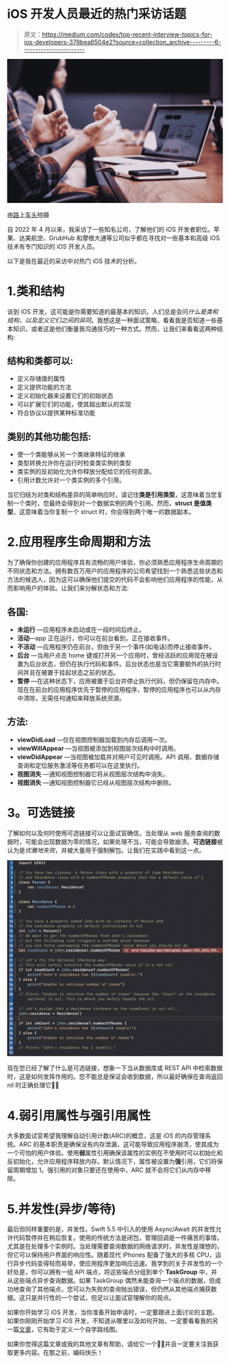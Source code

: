 # iOS 开发人员最近的热门采访话题

> 原文：<https://medium.com/codex/top-recent-interview-topics-for-ios-developers-378bea6504e2?source=collection_archive---------6----------------------->

![](img/c30e0fbfb13f26d0ab05a14b65eff06b.png)

由[路](https://unsplash.com?utm_source=medium&utm_medium=referral)上[车头](https://unsplash.com/@headwayio?utm_source=medium&utm_medium=referral)拍摄

自 2022 年 4 月以来，我采访了一些知名公司，了解他们的 iOS 开发者职位。苹果、达美航空、GrubHub 和摩根大通等公司似乎都在寻找对一些基本和高级 iOS 技术有专门知识的 iOS 开发人员。

以下是我在最近的采访中对热门 iOS 技术的分析。

# 1.类和结构

谈到 iOS 开发，这可能是你需要知道的最基本的知识。人们总是会问*什么是类和结构，以及定义它们之间的异同*。我想这是一种面试策略，看看我是否知道一些基本知识，或者这是他们衡量我沟通技巧的一种方式。然而，让我们来看看这两种结构:

## 结构和类都可以:

*   定义存储值的属性
*   定义提供功能的方法
*   定义初始化器来设置它们的初始状态
*   可以扩展它们的功能，使其超出默认的实现
*   符合协议以提供某种标准功能

## 类别的其他功能包括:

*   使一个类能够从另一个类继承特征的继承
*   类型转换允许你在运行时检查类实例的类型
*   类实例的反初始化允许你释放分配给它的任何资源。
*   引用计数允许对一个类实例的多个引用。

当它归结为对类和结构差异的简单响应时，请记住**类是引用类型**，这意味着当您复制一个类时，您最终会得到对一个数据实例的两个引用。然而，**struct 是值类型**，这意味着当你复制一个 struct 时，你会得到两个唯一的数据副本。

# 2.应用程序生命周期和方法

为了确保你创建的应用程序具有流畅的用户体验，你必须熟悉应用程序生命周期的不同状态和方法。拥有数百万用户的应用程序的公司希望找到一个熟悉这些状态和方法的候选人，因为这可以确保他们提交的代码不会影响他们应用程序的性能，从而影响用户的体验。让我们来分解状态和方法:

## 各国:

*   **未运行** —应用程序未启动或在一段时间后终止。
*   **活动**—app 正在运行，你可以在前台看到，正在接收事件。
*   **不活动** —应用程序仍在前台，但由于另一个事件(如电话)而停止接收事件。
*   **后台** —当用户点击 home 键或打开另一个应用时，曾经活跃的应用现在被设置为后台状态，但仍在执行代码和事件。后台状态也是当它需要额外的执行时间并且在被置于挂起状态之前的状态。
*   **暂停** —在这种状态下，应用被置于后台并停止执行代码，但仍保留在内存中。现在在前台的应用程序优先于暂停的应用程序，暂停的应用程序也可以从内存中清除，无需任何通知来释放系统资源。

## 方法:

*   **viewDidLoad** —仅在视图控制器加载到内存后调用一次。
*   **viewWillAppear** —当视图被添加到视图层次结构中时调用。
*   **viewDidAppear** —当视图被加载并对用户可见时调用。API 调用、数据存储查询和定位服务激活等任务都可以在这里执行。
*   **视图消失** —通知视图控制器它将从视图层次结构中消失。
*   **视图消失** —通知视图控制器它已经从视图层次结构中删除。

# **3。可选链接**

了解如何以及何时使用可选链接可以让面试官确信，当处理从 web 服务查询的数据时，可能会出现数据为零的情况，如果处理不当，可能会导致崩溃。**可选链接**被认为是*优雅地失败*，并被大量用于强制解包。让我们在实践中看到这一点。

![](img/965af3296a7b889c8887bebe281e7965.png)

现在您已经了解了什么是可选链接，想象一下当从数据库或 REST API 中检索数据时，这是如何发挥作用的。您不能总是保证会收到数据，所以最好确保在查询返回 nil 时正确处理它👍🏼

# 4.弱引用属性与强引用属性

大多数面试官希望我理解自动引用计数(ARC)的概念，这是 iOS 的内存管理系统。ARC 的基本职责是确保没有内存泄漏，这可能导致应用程序崩溃，使其成为一个可怕的用户体验。使用**弱**属性引用确保该属性的实例在不使用时可以初始化和反初始化，允许应用程序释放内存。默认情况下，属性被设置为**强**引用，它们将保留周期增加 1。强引用的对象只要还在使用中，ARC 就不会将它们从内存中移除。

# 5.并发性(异步/等待)

最后但同样重要的是，并发性。Swift 5.5 中引入的使用 Async/Await 的并发性允许代码暂停并在稍后恢复。使用的传统方法是闭包，管理回调是一件痛苦的事情，尤其是在处理多个实例时。当处理需要查询数据的网络请求时，并发性是理想的，但它可以保持用户界面的响应性。随着现代 iPhones 配备了强大的多核 CPU，运行异步代码变得轻而易举，使应用程序更加响应迅速。我学到的关于并发性的一个好处是，你可以拥有一组 API 端点，将这些端点分组到单个 **TaskGroup** 中，并从这些端点异步查询数据。如果 TaskGroup 偶然未能查询一个端点的数据，但成功地查询了其他端点，您可以为失败的查询抛出错误，但仍然从其他端点捕获数据。这只是并行性的一个尝试，但足以让面试官理解你的观点。

如果你开始学习 iOS 开发，当你准备开始申请时，一定要跟进上面讨论的主题。如果你刚刚开始学习 iOS 开发，不知道从哪里以及如何开始，一定要看看我的另一篇[文章](/codex/8-tips-for-self-taught-ios-developer-newcomers-6cd087129a08)，它有助于定义一个自学路线图。

如果你觉得这篇文章或我的其他文章有帮助，请给它一个👏🏻并且一定要关注我获取更多内容。在那之前，编码快乐！